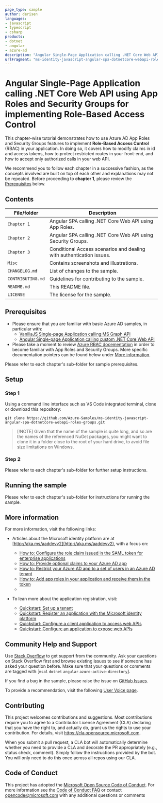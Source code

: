 ```yaml
---
page_type: sample
author: derisen
languages:
- javascript
- typescript
- csharp
products:
- dotnet
- angular
- azure-ad
description: "Angular Single-Page Application calling .NET Core Web API using App Roles and Security Groups for implementing Role-Based Access Control"
urlFragment: "ms-identity-javascript-angular-spa-dotnetcore-webapi-roles-groups"
---
```


# Angular Single-Page Application calling .NET Core Web API using App Roles and Security Groups for implementing Role-Based Access Control

This chapter-wise tutorial demonstrates how to use Azure AD App Roles and Security Groups features to implement **Role-Based Access Control** (RBAC) in your application. In doing so, it covers how to modify claims in id and access tokens, how to protect restricted routes in your front-end, and how to accept only authorized calls in your web API.

We recommend you to follow each chapter in a successive fashion, as the concepts involved are built on top of each other and explanations may not be repeated. Before proceeding to **chapter 1**, please review the [Prerequisites](#prerequisites) below.

## Contents

| File/folder       | Description                                |
|-------------------|--------------------------------------------|
| `Chapter 1`       | Angular SPA calling .NET Core Web API using App Roles. |
| `Chapter 2`       | Angular SPA calling .NET Core Web API using Security Groups. |
| `Chapter 3`       | Conditional Access scenarios and dealing with authentication issues. |
| `Misc`            | Contains screenshots and illustrations.    |
| `CHANGELOG.md`    | List of changes to the sample.             |
| `CONTRIBUTING.md` | Guidelines for contributing to the sample. |
| `README.md`       | This README file.                          |
| `LICENSE`         | The license for the sample.                |

## Prerequisites

- Please ensure that you are familiar with basic Azure AD samples, in particular with:
  - [VanillaJS Single-page Application calling MS Graph API](https://github.com/Azure-Samples/active-directory-javascript-graphapi-v2)
  - [Angular Single-page Application calling custom .NET Core Web API](https://github.com/Azure-Samples/ms-identity-javascript-angular-spa-aspnetcore-webapi)
- Please take a moment to review [Azure RBAC docementation](https://docs.microsoft.com/azure/role-based-access-control/) in order to become familiar with App Roles and Security Groups. More specific documentation pointers can be found below under [More information](#more-information).

Please refer to each chapter's sub-folder for sample prerequisites.

## Setup

### Step 1

Using a command line interface such as VS Code integrated terminal, clone or download this repository:

```console
git clone https://github.com/Azure-Samples/ms-identity-javascript-angular-spa-dotnetcore-webapi-roles-groups.git
```

> [!NOTE] Given that the name of the sample is quite long, and so are the names of the referenced NuGet packages, you might want to clone it in a folder close to the root of your hard drive, to avoid file size limitations on Windows.

### Step 2

Please refer to each chapter's sub-folder for further setup instructions.

## Running the sample

Please refer to each chapter's sub-folder for instructions for running the sample.

## More information

For more information, visit the following links:

- Articles about the Microsoft identity platform are at [http://aka.ms/aaddevv2](http://aka.ms/aaddevv2), with a focus on:
  - [How to: Configure the role claim issued in the SAML token for enterprise applications](https://docs.microsoft.com/azure/active-directory/develop/active-directory-enterprise-app-role-management)
  - [How to: Provide optional claims to your Azure AD app](https://docs.microsoft.com/azure/active-directory/develop/active-directory-optional-claims)
  - [How to: Restrict your Azure AD app to a set of users in an Azure AD tenant](https://docs.microsoft.com/azure/active-directory/develop/howto-restrict-your-app-to-a-set-of-users)
  - [How to: Add app roles in your application and receive them in the token](https://docs.microsoft.com/azure/active-directory/develop/howto-add-app-roles-in-azure-ad-apps)
  - 

- To lean more about the application registration, visit:
  - [Quickstart: Set up a tenant](https://docs.microsoft.com/azure/active-directory/develop/quickstart-create-new-tenant)
  - [Quickstart: Register an application with the Microsoft identity platform](https://docs.microsoft.com/azure/active-directory/develop/quickstart-register-app)
  - [Quickstart: Configure a client application to access web APIs](https://docs.microsoft.com/azure/active-directory/develop/quickstart-configure-app-access-web-apis)
  - [Quickstart: Configure an application to expose web APIs](https://docs.microsoft.com/azure/active-directory/develop/quickstart-configure-app-expose-web-apis)

## Community Help and Support

Use [Stack Overflow](http://stackoverflow.com/questions/tagged/msal) to get support from the community.
Ask your questions on Stack Overflow first and browse existing issues to see if someone has asked your question before.
Make sure that your questions or comments are tagged with [`msal` `dotnet` `angular` `azure-active-directory`].

If you find a bug in the sample, please raise the issue on [GitHub Issues](../../issues).

To provide a recommendation, visit the following [User Voice page](https://feedback.azure.com/forums/169401-azure-active-directory).

## Contributing

This project welcomes contributions and suggestions.  Most contributions require you to agree to a
Contributor License Agreement (CLA) declaring that you have the right to, and actually do, grant us
the rights to use your contribution. For details, visit https://cla.opensource.microsoft.com.

When you submit a pull request, a CLA bot will automatically determine whether you need to provide
a CLA and decorate the PR appropriately (e.g., status check, comment). Simply follow the instructions
provided by the bot. You will only need to do this once across all repos using our CLA.

## Code of Conduct

This project has adopted the [Microsoft Open Source Code of Conduct](https://opensource.microsoft.com/codeofconduct/).
For more information see the [Code of Conduct FAQ](https://opensource.microsoft.com/codeofconduct/faq/) or
contact [opencode@microsoft.com](mailto:opencode@microsoft.com) with any additional questions or comments
